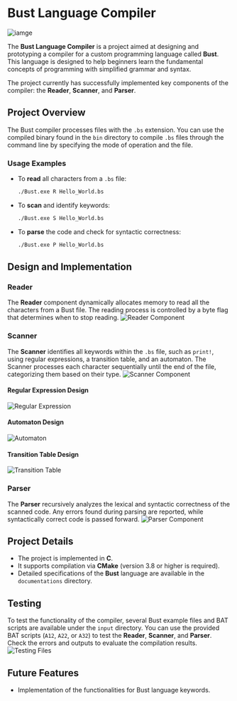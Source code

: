 # Bust Language Compiler
![iamge](https://github.com/Boyu422/Bust-Language-Compiler/blob/main/iamges/logo.png)

The **Bust Language Compiler** is a project aimed at designing and prototyping a compiler for a custom programming language called **Bust**. This language is designed to help beginners learn the fundamental concepts of programming with simplified grammar and syntax. 

The project currently has successfully implemented key components of the compiler: the **Reader**, **Scanner**, and **Parser**.

## Project Overview

The Bust compiler processes files with the `.bs` extension. You can use the compiled binary found in the `bin` directory to compile `.bs` files through the command line by specifying the mode of operation and the file.

### Usage Examples
- To **read** all characters from a `.bs` file:
  ```bash
  ./Bust.exe R Hello_World.bs
  ```
- To **scan** and identify keywords:
  ```bash
  ./Bust.exe S Hello_World.bs
  ```
- To **parse** the code and check for syntactic correctness:
  ```bash
  ./Bust.exe P Hello_World.bs
  ```

## Design and Implementation

### Reader
The **Reader** component dynamically allocates memory to read all the characters from a Bust file. The reading process is controlled by a byte flag that determines when to stop reading.
![Reader Component](https://github.com/Boyu422/Bust-Language-Compiler/blob/main/iamges/Reader.png)

### Scanner
The **Scanner** identifies all keywords within the `.bs` file, such as `print!`, using regular expressions, a transition table, and an automaton. The Scanner processes each character sequentially until the end of the file, categorizing them based on their type.
![Scanner Component](https://github.com/Boyu422/Bust-Language-Compiler/blob/main/iamges/Scanner.png)

#### Regular Expression Design
![Regular Expression](https://github.com/Boyu422/Bust-Language-Compiler/blob/main/iamges/Regular%20Expression.png)

#### Automaton Design
![Automaton](https://github.com/Boyu422/Bust-Language-Compiler/blob/main/iamges/Automaton.png)

#### Transition Table Design
![Transition Table](https://github.com/Boyu422/Bust-Language-Compiler/blob/main/iamges/Transition%20Table.png)

### Parser
The **Parser** recursively analyzes the lexical and syntactic correctness of the scanned code. Any errors found during parsing are reported, while syntactically correct code is passed forward.
![Parser Component](https://github.com/Boyu422/Bust-Language-Compiler/blob/main/iamges/Parser.png)

## Project Details
- The project is implemented in **C**.
- It supports compilation via **CMake** (version 3.8 or higher is required).
- Detailed specifications of the **Bust** language are available in the `documentations` directory.

## Testing
To test the functionality of the compiler, several Bust example files and BAT scripts are available under the `input` directory. You can use the provided BAT scripts (`A12`, `A22`, or `A32`) to test the **Reader**, **Scanner**, and **Parser**. Check the errors and outputs to evaluate the compilation results.
![Testing Files](https://github.com/Boyu422/Bust-Language-Compiler/blob/main/iamges/testing%20files.png)

## Future Features
- Implementation of the functionalities for Bust language keywords.
